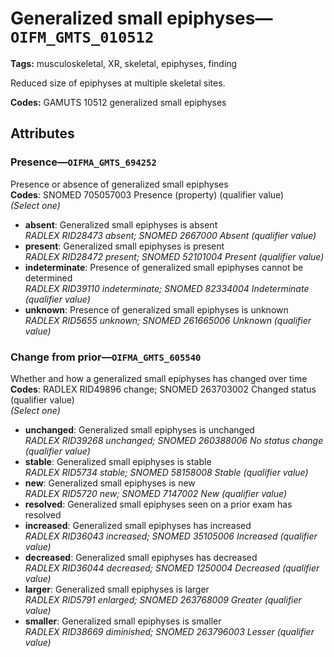 # Generalized small epiphyses—`OIFM_GMTS_010512`

**Tags:** musculoskeletal, XR, skeletal, epiphyses, finding

Reduced size of epiphyses at multiple skeletal sites.

**Codes:** GAMUTS 10512 generalized small epiphyses

## Attributes

### Presence—`OIFMA_GMTS_694252`

Presence or absence of generalized small epiphyses  
**Codes**: SNOMED 705057003 Presence (property) (qualifier value)  
*(Select one)*

- **absent**: Generalized small epiphyses is absent  
_RADLEX RID28473 absent; SNOMED 2667000 Absent (qualifier value)_
- **present**: Generalized small epiphyses is present  
_RADLEX RID28472 present; SNOMED 52101004 Present (qualifier value)_
- **indeterminate**: Presence of generalized small epiphyses cannot be determined  
_RADLEX RID39110 indeterminate; SNOMED 82334004 Indeterminate (qualifier value)_
- **unknown**: Presence of generalized small epiphyses is unknown  
_RADLEX RID5655 unknown; SNOMED 261665006 Unknown (qualifier value)_

### Change from prior—`OIFMA_GMTS_605540`

Whether and how a generalized small epiphyses has changed over time  
**Codes**: RADLEX RID49896 change; SNOMED 263703002 Changed status (qualifier value)  
*(Select one)*

- **unchanged**: Generalized small epiphyses is unchanged  
_RADLEX RID39268 unchanged; SNOMED 260388006 No status change (qualifier value)_
- **stable**: Generalized small epiphyses is stable  
_RADLEX RID5734 stable; SNOMED 58158008 Stable (qualifier value)_
- **new**: Generalized small epiphyses is new  
_RADLEX RID5720 new; SNOMED 7147002 New (qualifier value)_
- **resolved**: Generalized small epiphyses seen on a prior exam has resolved  
- **increased**: Generalized small epiphyses has increased  
_RADLEX RID36043 increased; SNOMED 35105006 Increased (qualifier value)_
- **decreased**: Generalized small epiphyses has decreased  
_RADLEX RID36044 decreased; SNOMED 1250004 Decreased (qualifier value)_
- **larger**: Generalized small epiphyses is larger  
_RADLEX RID5791 enlarged; SNOMED 263768009 Greater (qualifier value)_
- **smaller**: Generalized small epiphyses is smaller  
_RADLEX RID38669 diminished; SNOMED 263796003 Lesser (qualifier value)_